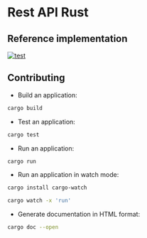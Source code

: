 # Rest API Rust

## Reference implementation

[![test](https://github.com/slavik-pastushenko/rest-api-rust/actions/workflows/test.yml/badge.svg)](https://github.com/slavik-pastushenko/rest-api-rust/actions/workflows/test.yml)

## Contributing

- Build an application:

```bash
cargo build
```

- Test an application:

```bash
cargo test
```

- Run an application:

```bash
cargo run
```

- Run an application in watch mode:

```bash
cargo install cargo-watch 

cargo watch -x 'run'
```

- Generate documentation in HTML format:

```bash
cargo doc --open
```
